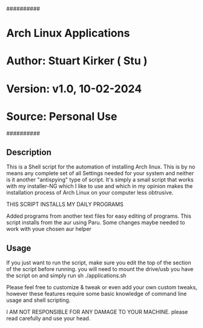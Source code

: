 ##########
# Arch Linux Applications
# Author: Stuart Kirker ( Stu )
# Version: v1.0, 10-02-2024
# Source: Personal Use
##########



## Description

This is a Shell script for the automation of installing Arch linux. This is by no means any complete set of all Settings needed for your system and neither is it another "antispying" type of script. 
It's simply a small script that works with my installer-NG which I like to use and which in my opinion makes the installation process of Arch Linux on your computer less obtrusive.

THIS SCRIPT INSTALLS MY DAILY PROGRAMS

Added programs from another text files for easy editing of programs.
This script installs from the aur using Paru. Some changes maybe needed to work with youe chosen aur helper





## Usage
If you just want to run the script, make sure you edit the top of the section of the script before running. 
you will need to mount the drive/usb you have the script on and simply run sh ./applications.sh




Please feel free to customize & tweak or even add your own custom tweaks, however these features require some basic knowledge of command line usage and shell scripting.

I AM NOT RESPONSIBLE FOR ANY DAMAGE TO YOUR MACHINE. please read carefully and use your head.



